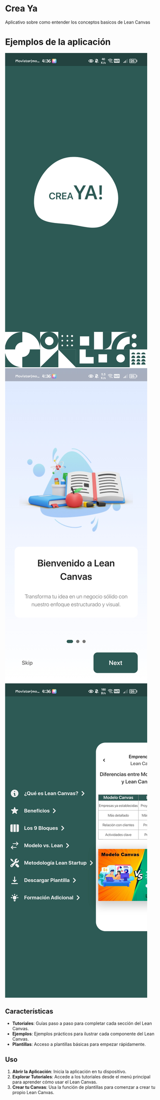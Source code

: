 # Crea Ya

Aplicativo sobre como entender los conceptos basicos de Lean Canvas


# Ejemplos de la aplicación

![](assets/examples/1.jpg)
![](assets/examples/2.jpg)
![](assets/examples/3.jpg)

## Características

- **Tutoriales**: Guías paso a paso para completar cada sección del Lean Canvas.
- **Ejemplos**: Ejemplos prácticos para ilustrar cada componente del Lean Canvas.
- **Plantillas**: Acceso a plantillas básicas para empezar rápidamente.

## Uso

1. **Abrir la Aplicación**: Inicia la aplicación en tu dispositivo.
2. **Explorar Tutoriales**: Accede a los tutoriales desde el menú principal para aprender cómo usar el Lean Canvas.
3. **Crear tu Canvas**: Usa la función de plantillas para comenzar a crear tu propio Lean Canvas.